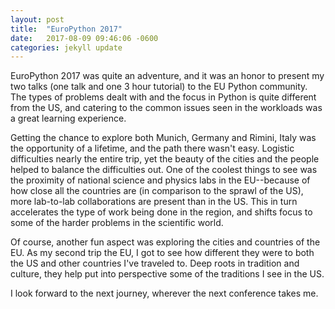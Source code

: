 ```yaml
---
layout: post
title:  "EuroPython 2017"
date:   2017-08-09 09:46:06 -0600
categories: jekyll update
---
```


EuroPython 2017 was quite an adventure, and it was an honor to present my two talks (one talk and one 3 hour tutorial) to the EU Python community.  The types of problems dealt with and the focus in Python is quite different from the US, and catering to the common issues seen in the workloads was a great learning experience.

Getting the chance to explore both Munich, Germany and Rimini, Italy was the opportunity of a lifetime, and the path there wasn't easy.  Logistic difficulties nearly the entire trip, yet the beauty of the cities and the people helped to balance the difficulties out.  One of the coolest things to see was the proximity of national science and physics labs in the EU--because of how close all the countries are (in comparison to the sprawl of the US), more lab-to-lab collaborations are present than in the US.  This in turn accelerates the type of work being done in the region, and shifts focus to some of the harder problems in the scientific world.

Of course, another fun aspect was exploring the cities and countries of the EU.  As my second trip the EU, I got to see how different they were to both the US and other countries I've traveled to.  Deep roots in tradition and culture, they help put into perspective some of the traditions I see in the US.

I look forward to the next journey, wherever the next conference takes me.
